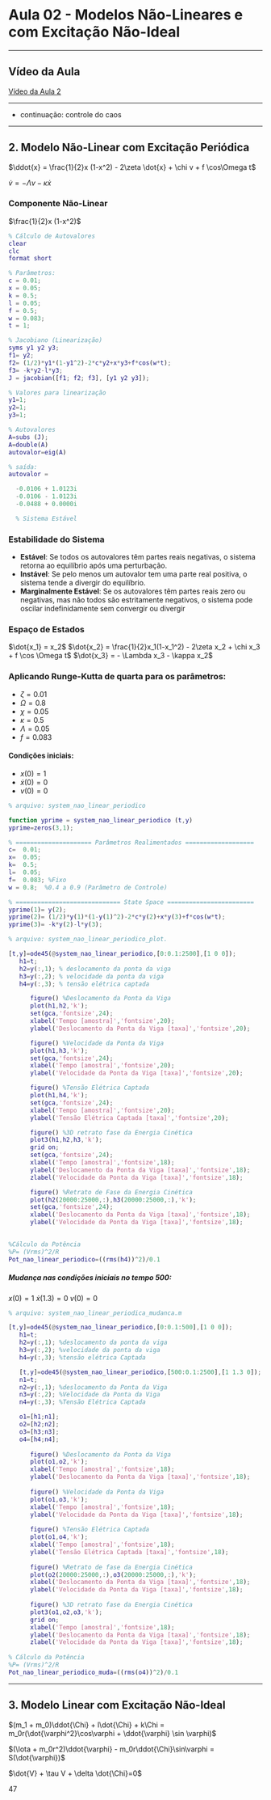 # Aula 02 - Modelos Não-Lineares e com Excitação Não-Ideal

---

## Vídeo da Aula
[Vídeo da Aula 2](https://drive.google.com/file/d/1GA5p2ic9qS0woOMMq8SwWnHvDenq0OdQ/view)

---

- continuação: controle do caos

---

## 2. Modelo Não-Linear com Excitação Periódica
$\ddot{x} = \frac{1}{2}x (1-x^2) - 2\zeta \dot{x} + \chi v + f \cos\Omega t$

$\dot{v} = -\Lambda v - \kappa \dot{x}$

### Componente Não-Linear
$\frac{1}{2}x (1-x^2)$

```matlab
% Cálculo de Autovalores
clear
clc
format short

% Parâmetros:
c = 0.01;
x = 0.05;
k =	0.5;
l =	0.05;
f =	0.5;
w = 0.083;
t = 1;

% Jacobiano (Linearização)
syms y1 y2 y3;
f1= y2;
f2= (1/2)*y1*(1-y1^2)-2*c*y2+x*y3+f*cos(w*t);
f3= -k*y2-l*y3;
J = jacobian([f1; f2; f3], [y1 y2 y3]);

% Valores para linearização
y1=1;
y2=1;
y3=1;

% Autovalores
A=subs (J); 
A=double(A)
autovalor=eig(A)
```

```matlab
% saída:
autovalor =

  -0.0106 + 1.0123i
  -0.0106 - 1.0123i
  -0.0488 + 0.0000i

  % Sistema Estável
```

### Estabilidade do Sistema

- **Estável**: Se todos os autovalores têm partes reais negativas, o sistema retorna ao equilíbrio após uma perturbação.
- **Instável**: Se pelo menos um autovalor tem uma parte real positiva, o sistema tende a divergir do equilíbrio.
- **Marginalmente Estável**: Se os autovalores têm partes reais zero ou negativas, mas não todos são estritamente negativos, o sistema pode oscilar indefinidamente sem convergir ou divergir


### Espaço de Estados
$\dot{x_1} = x_2$
$\dot{x_2} = \frac{1}{2}x_1(1-x_1^2) - 2\zeta x_2 + \chi x_3 + f \cos \Omega t$
$\dot{x_3} = - \Lambda x_3 - \kappa x_2$
<br>

### Aplicando Runge-Kutta de quarta para os parâmetros:
- $\zeta = 0.01$
- $\Omega = 0.8$
- $\chi = 0.05$
- $\kappa = 0.5$
- $\Lambda = 0.05$
- $f = 0.083$

#### Condições iniciais:
- $x(0) = 1$
- $\dot{x}(0) = 0$
- $v(0) = 0$

```matlab
% arquivo: system_nao_linear_periodico

function yprime = system_nao_linear_periodico (t,y)
yprime=zeros(3,1);

% ===================== Parâmetros Realimentados ===================
c=  0.01;
x=  0.05;
k=  0.5;
l=  0.05;
f=  0.083; %Fixo
w = 0.8;  %0.4 a 0.9 (Parâmetro de Controle)

% ============================= State Space ========================
yprime(1)= y(2);
yprime(2)= (1/2)*y(1)*(1-y(1)^2)-2*c*y(2)+x*y(3)+f*cos(w*t);
yprime(3)= -k*y(2)-l*y(3);
```

```matlab
% arquivo: system_nao_linear_periodico_plot.

[t,y]=ode45(@system_nao_linear_periodico,[0:0.1:2500],[1 0 0]);
   h1=t;
   h2=y(:,1); % deslocamento da ponta da viga
   h3=y(:,2); % velocidade da ponta da viga
   h4=y(:,3); % tensão elétrica captada

      figure() %Deslocamento da Ponta da Viga
      plot(h1,h2,'k');
      set(gca,'fontsize',24);
      xlabel('Tempo [amostra]','fontsize',20);
      ylabel('Deslocamento da Ponta da Viga [taxa]','fontsize',20);

      figure() %Velocidade da Ponta da Viga
      plot(h1,h3,'k');
      set(gca,'fontsize',24);
      xlabel('Tempo [amostra]','fontsize',20);
      ylabel('Velocidade da Ponta da Viga [taxa]','fontsize',20);

      figure() %Tensão Elétrica Captada
      plot(h1,h4,'k');
      set(gca,'fontsize',24);
      xlabel('Tempo [amostra]','fontsize',20);
      ylabel('Tensão Elétrica Captada [taxa]','fontsize',20);

      figure() %3D retrato fase da Energia Cinética
      plot3(h1,h2,h3,'k');
      grid on;
      set(gca,'fontsize',24);
      xlabel('Tempo [amostra]','fontsize',18);
      ylabel('Deslocamento da Ponta da Viga [taxa]','fontsize',18); 
      zlabel('Velocidade da Ponta da Viga [taxa]','fontsize',18);

      figure() %Retrato de Fase da Energia Cinética
      plot(h2(20000:25000,:),h3(20000:25000,:),'k');
      set(gca,'fontsize',24);
      xlabel('Deslocamento da Ponta da Viga [taxa]','fontsize',18); 
      ylabel('Velocidade da Ponta da Viga [taxa]','fontsize',18);
      

%Cálculo da Potência
%P= (Vrms)^2/R
Pot_nao_linear_periodico=((rms(h4))^2)/0.1
```

##### Mudança nas condições iniciais no tempo 500:
$x(0) = 1$
$\dot{x}(1.3)=0$
$v(0) = 0$


```matlab
% arquivo: system_nao_linear_periodica_mudanca.m

[t,y]=ode45(@system_nao_linear_periodico,[0:0.1:500],[1 0 0]);
   h1=t;
   h2=y(:,1); %deslocamento da ponta da viga
   h3=y(:,2); %velocidade da ponta da viga
   h4=y(:,3); %tensão elétrica Captada

   [t,y]=ode45(@system_nao_linear_periodico,[500:0.1:2500],[1 1.3 0]);
   n1=t;
   n2=y(:,1); %deslocamento da Ponta da Viga
   n3=y(:,2); %Velocidade da Ponta da Viga
   n4=y(:,3); %Tensão Elétrica Captada

   o1=[h1;n1];
   o2=[h2;n2];
   o3=[h3;n3];
   o4=[h4;n4];
   
      figure() %Deslocamento da Ponta da Viga
      plot(o1,o2,'k');
      xlabel('Tempo [amostra]','fontsize',18);
      ylabel('Deslocamento da Ponta da Viga [taxa]','fontsize',18);
   
      figure() %Velocidade da Ponta da Viga
      plot(o1,o3,'k');
      xlabel('Tempo [amostra]','fontsize',18);
      ylabel('Velocidade da Ponta da Viga [taxa]','fontsize',18);
      
      figure() %Tensão Elétrica Captada
      plot(o1,o4,'k');
      xlabel('Tempo [amostra]','fontsize',18);
      ylabel('Tensão Elétrica Captada [taxa]','fontsize',18);
  
      figure() %Retrato de fase da Energia Cinética
      plot(o2(20000:25000,:),o3(20000:25000,:),'k');
      xlabel('Deslocamento da Ponta da Viga [taxa]','fontsize',18); 
      ylabel('Velocidade da Ponta da Viga [taxa]','fontsize',18);
      
      figure() %3D retrato fase da Energia Cinética
      plot3(o1,o2,o3,'k');
      grid on;
      xlabel('Tempo [amostra]','fontsize',18);
      ylabel('Deslocamento da Ponta da Viga [taxa]','fontsize',18); 
      zlabel('Velocidade da Ponta da Viga [taxa]','fontsize',18);
      
% Cálculo da Potência
%P= (Vrms)^2/R
Pot_nao_linear_periodico_muda=((rms(o4))^2)/0.1
```

---

## 3. Modelo Linear com Excitação Não-Ideal

$(m_1 + m_0)\ddot{\Chi} + l\dot{\Chi} + k\Chi = m_0r(\dot{\varphi^2}\cos\varphi + \ddot{\varphi} \sin \varphi)$

$(\Iota + m_0r^2)\ddot{\varphi} - m_0r\ddot{\Chi}\sin\varphi = S(\dot{\varphi})$

$\dot{V} + \tau V + \delta \dot{\Chi}=0$


47